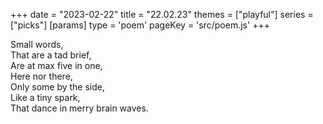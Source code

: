 +++
date = "2023-02-22"
title = "22.02.23"
themes = ["playful"]
series = ["picks"]
[params]
  type = 'poem'
  pageKey = 'src/poem.js'
+++

Small words,  
That are a tad brief,  
Are at max five in one,  
Here nor there,  
Only some by the side,  
Like a tiny spark,  
That dance in merry brain waves.
